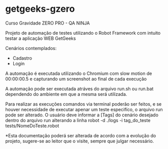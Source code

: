 # getgeeks-gzero
Curso Gravidade ZERO PRO - QA NINJA

Projeto de automação de testes utilizando o Robot Framework com intuito testar a aplicação WEB GetGeeks

Cenários contemplados:
  - Cadastro
  - Login

A automação é executada utilizando o Chromium com slow motion de 00:00:00.5 e capturando um screenshot ao final de cada execução

A automação pode ser executada atráves do arquivo run.sh ou run.bat dependendo do ambiente em que a mesma será utilizada.

Para realizar as execuções comandos via terminal poderão ser feitos, e se houver necessidade de executar apenar um teste especifíco, o arquivo run pode ser alterado.
O usuário deve informar a [Tags] do cenário desejado dentro do arquivo run alterando a linha 
  robot -d ./logs -i tag_do_teste tests/NomeDoTeste.robot

*Esta documentação poderá ser alterada de acordo com a evolução do projeto, sugere-se ao leitor que o visite, sempre que julgar necessário.
